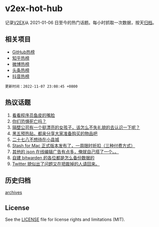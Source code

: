 # v2ex-hot-hub

 记录[V2EX](https://www.v2ex.com/)从 2021-01-06 日至今的热门话题。每小时抓取一次数据，按天[归档](archives)。
 
 ## 相关项目

- [GitHub热榜](https://github.com/lonnyzhang423/github-hot-hub)
- [知乎热榜](https://github.com/lonnyzhang423/zhihu-hot-hub)
- [微博热榜](https://github.com/lonnyzhang423/weibo-hot-hub)
- [头条热榜](https://github.com/lonnyzhang423/toutiao-hot-hub)
- [抖音热榜](https://github.com/lonnyzhang423/douyin-hot-hub)


 `更新时间：2022-11-07 23:08:45 +0800`

## 热议话题

1. [看看程序员鱼皮的嘴脸](https://www.v2ex.com/t/893205)
1. [你们恐惧死亡吗？](https://www.v2ex.com/t/893362)
1. [隔壁公司有一个挺漂亮的女孩子，该怎么不失礼貌的去认识一下呢？](https://www.v2ex.com/t/893340)
1. [黑五预热贴，都来分享大家准备购买的物品吧](https://www.v2ex.com/t/893193)
1. [二十七八不想待在小县城](https://www.v2ex.com/t/893256)
1. [Stash for Mac 正式版本发布了，一周限时折扣（三种付费方式）](https://www.v2ex.com/t/893291)
1. [其他的 json 在线编辑广告有点多，俺就自己搭了一个。。](https://www.v2ex.com/t/893202)
1. [自建 bitwarden 的各位都是怎么备份数据的](https://www.v2ex.com/t/893325)
1. [Twitter 貌似出了问题又在把裁掉的人请回来。](https://www.v2ex.com/t/893298)

## 历史归档

[archives](archives)

## License

See the [LICENSE](LICENSE) file for license rights and limitations (MIT).
